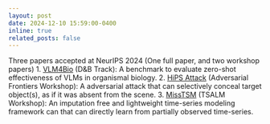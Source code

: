 ```yaml
---
layout: post
date: 2024-12-10 15:59:00-0400
inline: true
related_posts: false
---
```


Three papers accepted at NeurIPS 2024 (One full paper, and two workshop papers)
    1. [VLM4Bio](https://arxiv.org/abs/2408.16176) (D&B Track): A benchmark to evaluate zero-shot effectiveness of VLMs in organismal biology.
    2. [HiPS Attack](https://arxiv.org/abs/2410.13010) (Adversarial Frontiers Workshop): A adversarial attack that can selectively conceal target object(s), as if it was absent from the scene.
    3. [MissTSM](https://openreview.net/pdf?id=vNdHeoPmuk) (TSALM Workshop): An imputation free and lightweight time-series modeling framework can that can directly learn from partially observed time-series.
